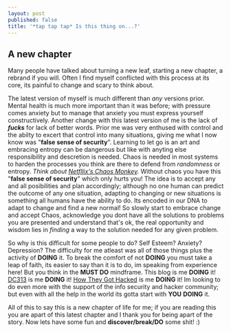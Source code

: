 ```yaml
---
layout: post
published: false
title: '*tap tap tap* Is this thing on...?'
---
```

## A new chapter

Many people have talked about turning a new leaf, starting a new chapter, a rebrand if you will. Often I find myself conflicted with this process at its core, its painful to change and scary to think about. 

The latest version of myself is much different than _any_ versions prior. Mental health is much more important than it was before; with pressure comes anxiety but to manage that anxiety you must express yourself constructively. Another change with this latest version of me is the lack of ***fucks*** for lack of better words. Prior me was very enthused with control and the abilty to excert that control into many situations, giving me what I now know was "**false sense of security**". Learning to let go is an art and embracing entropy can be dangerous but like with anyting else responsibility and descretion is needed. Chaos is needed in most systems to harden the processes you think are there to defend from *randomness* or entropy. _Think about [Netfllix's Chaos Monkey](https://github.com/Netflix/SimianArmy/wiki/Chaos-Monkey)._ Without chaos you have this "**false sense of security**" which only hurts you! The idea is to accept any and all posibilities and plan accordingly; although no one human can predict the outcome of any one situation, adapting to changing or new situations is something all humans have the ability to do. Its encoded in our DNA to adapt to change and find a new normal! So slowly start to embrace change and accept Chaos, acknowledge you dont have all the solutions to problems you are presented and understand that's ok, the real opportunity and wisdom lies in *finding* a way to the solution needed for any given problem.

So why is this difficult for some people to do? Self Esteem? Anxiety? Depression? The difficulty for me atleast was all of those things plus the activity of **DOING** it. To break the comfort of not **DOING** you must take a leap of faith, its easier to say than it is to do, im speaking from experience here! But you think in the **MUST DO** mindframe. This blog is me **DOING** it! [DC313](dc313.org) is me **DOING** it! [How They Got Hacked](https://www.youtube.com/channel/UCZ1vdUnlEZdtw0NysynGYPQ) is me **DOING** it! Im looking to do even more with the support of the info security and hacker community; but even with all the help in the world its gotta start with **YOU** **DOING** it. 

All of this to say this is a new chapter of life for me; if you are reading this you are apart of this latest chapter and I thank you for being apart of the story. Now lets have some fun and **discover/break/DO** some shit! :) 
